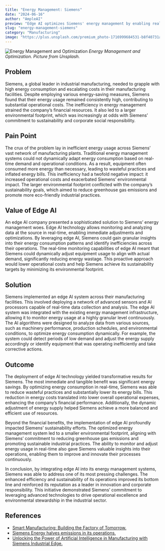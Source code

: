 ```yaml
---
title: "Energy Management: Siemens"
date: "2024-06-16"
author: "AmpleAI"
preview: "Edge AI optimizes Siemens' energy management by enabling real-time adjustments, crucial for reducing costs and enhancing sustainability. Deploying this technology ensures efficient energy usage and aligns with Siemens' commitment to environmental responsibility."
slug: "energy-management-siemens"
category: "Manufacturing"
image: "https://plus.unsplash.com/premium_photo-1716999684531-b8f40731a827?q=80&w=2940&auto=format&fit=crop&ixlib=rb-4.0.3&ixid=M3wxMjA3fDB8MHxwaG90by1wYWdlfHx8fGVufDB8fHx8fA%3D%3D"
---
```


![Energy Management and Optimization](https://unsplash.com/photos/three-houses-connected-to-a-battery-with-windmills-in-the-background-kIlYKwJZ-bM)
*Energy Management and Optimization. Picture from Unsplash.*

## Problem
Siemens, a global leader in industrial manufacturing, needed to grapple with high energy consumption and escalating costs in their manufacturing facilities. Despite employing various energy-saving measures, Siemens found that their energy usage remained consistently high, contributing to substantial operational costs. The inefficiency in energy management strained the company’s financial resources. It also led to a larger environmental footprint, which was increasingly at odds with Siemens’ commitment to sustainability and corporate social responsibility.

## Pain Point
The crux of the problem lay in inefficient energy usage across Siemens’ vast network of manufacturing plants. Traditional energy management systems could not dynamically adapt energy consumption based on real-time demand and operational conditions. As a result, equipment often consumed more energy than necessary, leading to wasteful practices and inflated energy bills. This inefficiency had a twofold negative impact: it increased operational costs and exacerbated Siemens’ environmental impact. The larger environmental footprint conflicted with the company’s sustainability goals, which aimed to reduce greenhouse gas emissions and promote more eco-friendly industrial practices.

## Value of Edge AI
An edge AI company presented a sophisticated solution to Siemens’ energy management woes. Edge AI technology allows monitoring and analyzing data at the source in real-time, enabling immediate adjustments and optimizations. By leveraging edge AI, Siemens could gain granular insights into their energy consumption patterns and identify inefficiencies across their operations. The real-time monitoring capabilities of edge AI meant that Siemens could dynamically adjust equipment usage to align with actual demand, significantly reducing energy wastage. This proactive approach would lower operational costs and help Siemens achieve its sustainability targets by minimizing its environmental footprint.

## Solution
Siemens implemented an edge AI system across their manufacturing facilities. This involved deploying a network of advanced sensors and AI processors capable of real-time data collection and analysis. The edge AI system was integrated with the existing energy management infrastructure, allowing it to monitor energy usage at a highly granular level continuously. The AI algorithms were designed to analyze data from various sources, such as machinery performance, production schedules, and environmental conditions, to optimize energy consumption dynamically. For example, the system could detect periods of low demand and adjust the energy supply accordingly or identify equipment that was operating inefficiently and take corrective actions.

## Outcome
The deployment of edge AI technology yielded transformative results for Siemens. The most immediate and tangible benefit was significant energy savings. By optimizing energy consumption in real-time, Siemens was able to reduce wasteful practices and substantially lower its energy bills. This reduction in energy costs translated into lower overall operational expenses, enhancing the company’s financial performance. Additionally, the dynamic adjustment of energy supply helped Siemens achieve a more balanced and efficient use of resources.

Beyond the financial benefits, the implementation of edge AI profoundly impacted Siemens’ sustainability efforts. The optimized energy management system led to a smaller environmental footprint, aligning with Siemens’ commitment to reducing greenhouse gas emissions and promoting sustainable industrial practices. The ability to monitor and adjust energy usage in real-time also gave Siemens valuable insights into their operations, enabling them to improve and innovate their processes continuously.

In conclusion, by integrating edge AI into its energy management systems, Siemens was able to address one of its most pressing challenges. The enhanced efficiency and sustainability of its operations improved its bottom line and reinforced its reputation as a leader in innovation and corporate responsibility. This initiative demonstrated Siemens’ commitment to leveraging advanced technologies to drive operational excellence and environmental stewardship in the industrial sector.

## References

- [Smart Manufacturing: Building the Factory of Tomorrow.](https://assets.new.siemens.com/siemens/assets/api/uuid:3d852046-82ba-4f88-86a0-b55369359c66/final-factorytomorrow-wp.pdf#:~:text=URL%3A%20https%3A%2F%2Fassets.new.siemens.com%2Fsiemens%2Fassets%2Fapi%2Fuuid%3A3d852046)
- [Siemens Energy halves emissions in its operations.](https://www.siemens-energy.com/global/en/home/press-releases/siemens-energy-halves-emissions-in-its-operations.html)
- [Unlocking the Power of Artificial Intelligence in Manufacturing with Siemens Industrial Edge.](https://blog.siemens.com/2024/02/unlocking-the-power-of-artificial-intelligence-in-manufacturing-with-siemens-industrial-edge/)
